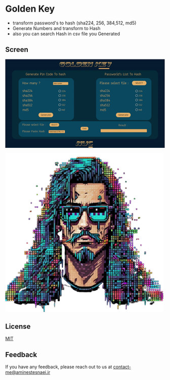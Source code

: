 
# Golden Key

- transform password's to hash (sha224, 256, 384,512, md5) 
- Generate Numbers and transform to Hash
- also you can search Hash in csv file you Generated
 
## Screen

![App Screenshots](https://github.com/Aminestesnaei/Golden-key/blob/main/Screen.gif)



![Logo](https://github.com/Aminestesnaei/Golden-key/blob/main/icon.png)


## License

[MIT](https://github.com/Aminestesnaei/Golden-key/blob/main/LICENSE)



## Feedback

If you have any feedback, please reach out to us at contact-me@aminestesnaei.ir

